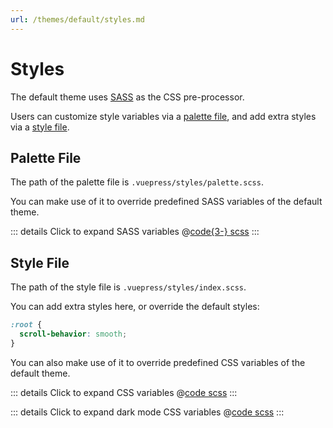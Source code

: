```yaml
---
url: /themes/default/styles.md
---
```

# Styles

The default theme uses [SASS](https://sass-lang.com/) as the CSS pre-processor.

Users can customize style variables via a [palette file](#palette-file),
and add extra styles via a [style file](#style-file).

## Palette File

The path of the palette file is `.vuepress/styles/palette.scss`.

You can make use of it to override predefined SASS variables of the default theme.

::: details Click to expand SASS variables
@[code{3-} scss](@vuepress/theme-default/src/client/styles/_variables.scss)
:::

## Style File

The path of the style file is `.vuepress/styles/index.scss`.

You can add extra styles here, or override the default styles:

```scss
:root {
  scroll-behavior: smooth;
}
```

You can also make use of it to override predefined CSS variables of the default theme.

::: details Click to expand CSS variables
@[code scss](@vuepress/theme-default/src/client/styles/vars.scss)
:::

::: details Click to expand dark mode CSS variables
@[code scss](@vuepress/theme-default/src/client/styles/vars-dark.scss)
:::
